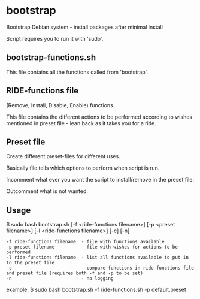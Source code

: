 # bootstrap
Bootstrap Debian system - install packages after minimal install

Script requires you to run it with 'sudo'.


## bootstrap-functions.sh
This file contains all the functions called from 'bootstrap'.


## RIDE-functions file
(Remove, Install, Disable, Enable) functions.

This file contains the different actions to be performed according to wishes mentioned in preset file - lean back as it takes you for a ride.


## Preset file
Create different preset-files for different uses.

Basically file tells which options to perform when script is run.

Incomment what ever you want the script to install/remove in the preset file.

Outcomment what is not wanted.


## Usage
$ sudo bash bootstrap.sh [-f \<ride-functions filename>] [-p \<preset filename>] [-l \<ride-functions filename>] [-c] [-n]

    -f ride-functions filename  - file with functions available
    -p preset filename          - file with wishes for actions to be performed
    -l ride-functions filename  - list all functions available to put in to the preset file
    -c                          - compare functions in ride-functions file and preset file (requires both -f and -p to be set)
    -n                          - no logging

example:
    $ sudo bash bootstrap.sh -f ride-functions.sh -p default.preset

